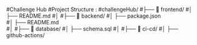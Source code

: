 #Challenge Hub
#Project Structure :
#challengeHub/
#├── 📂 frontend/ 
#│   ├── README.md
#│
#├── 📂 backend/ 
#│   ├── package.json  
#│   ├── README.md        
#│
#├── 📂 database/
#│   ├── schema.sql 
#│
#├── 📂 ci-cd/
#│   ├── github-actions/ 
